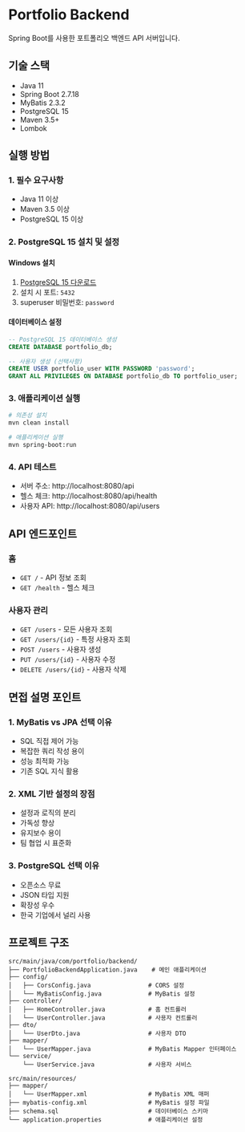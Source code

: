# Portfolio Backend

Spring Boot를 사용한 포트폴리오 백엔드 API 서버입니다.

## 기술 스택

- Java 11
- Spring Boot 2.7.18
- MyBatis 2.3.2
- PostgreSQL 15
- Maven 3.5+
- Lombok

## 실행 방법

### 1. 필수 요구사항
- Java 11 이상
- Maven 3.5 이상
- PostgreSQL 15 이상

### 2. PostgreSQL 15 설치 및 설정

#### Windows 설치
1. [PostgreSQL 15 다운로드](https://www.postgresql.org/download/windows/)
2. 설치 시 포트: `5432`
3. superuser 비밀번호: `password`

#### 데이터베이스 설정
```sql
-- PostgreSQL 15 데이터베이스 생성
CREATE DATABASE portfolio_db;

-- 사용자 생성 (선택사항)
CREATE USER portfolio_user WITH PASSWORD 'password';
GRANT ALL PRIVILEGES ON DATABASE portfolio_db TO portfolio_user;
```

### 3. 애플리케이션 실행
```bash
# 의존성 설치
mvn clean install

# 애플리케이션 실행
mvn spring-boot:run
```

### 4. API 테스트
- 서버 주소: http://localhost:8080/api
- 헬스 체크: http://localhost:8080/api/health
- 사용자 API: http://localhost:8080/api/users

## API 엔드포인트

### 홈
- `GET /` - API 정보 조회
- `GET /health` - 헬스 체크

### 사용자 관리
- `GET /users` - 모든 사용자 조회
- `GET /users/{id}` - 특정 사용자 조회
- `POST /users` - 사용자 생성
- `PUT /users/{id}` - 사용자 수정
- `DELETE /users/{id}` - 사용자 삭제

## 면접 설명 포인트

### 1. **MyBatis vs JPA 선택 이유**
- SQL 직접 제어 가능
- 복잡한 쿼리 작성 용이
- 성능 최적화 가능
- 기존 SQL 지식 활용

### 2. **XML 기반 설정의 장점**
- 설정과 로직의 분리
- 가독성 향상
- 유지보수 용이
- 팀 협업 시 표준화

### 3. **PostgreSQL 선택 이유**
- 오픈소스 무료
- JSON 타입 지원
- 확장성 우수
- 한국 기업에서 널리 사용

## 프로젝트 구조

```
src/main/java/com/portfolio/backend/
├── PortfolioBackendApplication.java    # 메인 애플리케이션
├── config/
│   ├── CorsConfig.java                # CORS 설정
│   └── MyBatisConfig.java             # MyBatis 설정
├── controller/
│   ├── HomeController.java            # 홈 컨트롤러
│   └── UserController.java            # 사용자 컨트롤러
├── dto/
│   └── UserDto.java                   # 사용자 DTO
├── mapper/
│   └── UserMapper.java                # MyBatis Mapper 인터페이스
└── service/
    └── UserService.java               # 사용자 서비스

src/main/resources/
├── mapper/
│   └── UserMapper.xml                 # MyBatis XML 매퍼
├── mybatis-config.xml                 # MyBatis 설정 파일
├── schema.sql                         # 데이터베이스 스키마
└── application.properties             # 애플리케이션 설정
```
